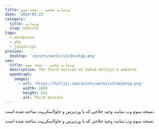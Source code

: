 ```yaml
---
title: وب‌سایت شخصی - نسخه سوم
date: '2014-02-23'
category:
  title: وب‌سایت
  slug: website
tags:
  - wordpress
  - php
  - javascript
preview:
  desktop: '/assets/works/v3/desktop.png'
seo:
  title: وب‌سایت شخصی - نسخه سوم
  description: The third version of Vahid Hallaji's website
  openGraph:
    images:
      - url: 'https://hallaji.com/assets/works/v3/desktop.png'
        width: 1600 
        height: 921
        alt: Third Version
---
```


نسخه سوم وب سایت وحید حلاجی که با وردپرس و جاوااسکریپت ساخته شده است.

<!---->

نسخه سوم وب سایت وحید حلاجی که با وردپرس و جاوااسکریپت ساخته شده است.
